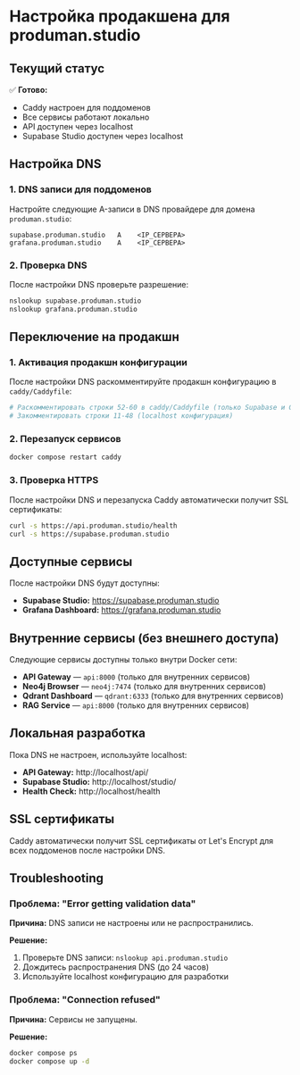 # Настройка продакшена для produman.studio

## Текущий статус

✅ **Готово:**
- Caddy настроен для поддоменов
- Все сервисы работают локально
- API доступен через localhost
- Supabase Studio доступен через localhost

## Настройка DNS

### 1. DNS записи для поддоменов

Настройте следующие A-записи в DNS провайдере для домена `produman.studio`:

```
supabase.produman.studio   A    <IP_СЕРВЕРА>
grafana.produman.studio    A    <IP_СЕРВЕРА>
```

### 2. Проверка DNS

После настройки DNS проверьте разрешение:

```bash
nslookup supabase.produman.studio
nslookup grafana.produman.studio
```

## Переключение на продакшн

### 1. Активация продакшн конфигурации

После настройки DNS раскомментируйте продакшн конфигурацию в `caddy/Caddyfile`:

```bash
# Раскомментировать строки 52-60 в caddy/Caddyfile (только Supabase и Grafana)
# Закомментировать строки 11-48 (localhost конфигурация)
```

### 2. Перезапуск сервисов

```bash
docker compose restart caddy
```

### 3. Проверка HTTPS

После настройки DNS и перезапуска Caddy автоматически получит SSL сертификаты:

```bash
curl -s https://api.produman.studio/health
curl -s https://supabase.produman.studio
```

## Доступные сервисы

После настройки DNS будут доступны:

- **Supabase Studio:** https://supabase.produman.studio
- **Grafana Dashboard:** https://grafana.produman.studio

## Внутренние сервисы (без внешнего доступа)

Следующие сервисы доступны только внутри Docker сети:

- **API Gateway** — `api:8000` (только для внутренних сервисов)
- **Neo4j Browser** — `neo4j:7474` (только для внутренних сервисов)
- **Qdrant Dashboard** — `qdrant:6333` (только для внутренних сервисов)
- **RAG Service** — `api:8000` (только для внутренних сервисов)

## Локальная разработка

Пока DNS не настроен, используйте localhost:

- **API Gateway:** http://localhost/api/
- **Supabase Studio:** http://localhost/studio/
- **Health Check:** http://localhost/health

## SSL сертификаты

Caddy автоматически получит SSL сертификаты от Let's Encrypt для всех поддоменов после настройки DNS.

## Troubleshooting

### Проблема: "Error getting validation data"

**Причина:** DNS записи не настроены или не распространились.

**Решение:** 
1. Проверьте DNS записи: `nslookup api.produman.studio`
2. Дождитесь распространения DNS (до 24 часов)
3. Используйте localhost конфигурацию для разработки

### Проблема: "Connection refused"

**Причина:** Сервисы не запущены.

**Решение:**
```bash
docker compose ps
docker compose up -d
```
